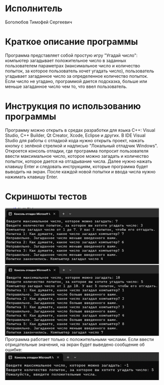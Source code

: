 # Исполнитель
Боголюбов Тимофей Сергеевич
# Краткое описание программы
Программа представляет собой простую игру "Угадай число": компьютер загадывает положительное число в заданных пользователем параметрах (максимальное число и количество попыток, за которое пользователь хочет угадать число), пользователь угадывает загаданное число за определенное количество попыток. Если число не угадано, программой дается подсказка, больше или меньше загаданное число чем то, что ввел пользователь. 
# Инструкция по использованию программы
Программу можно открыть в средах разработки для языка С++: Visual Studio, C++ Builder, Qt Creator, Xcode, Eclipse и других. В IDE Visual Studio для работы с отладкой кода нужно открыть проект, нажать кнопку с зелёной стрелкой и надписью "Локальный отладчик Windows". Откроется консоль отладки, где программа попросит пользователя ввести максимальное число, которое можно загадать и количество попыток, которое дается на отгадывание числа. Далее нужно нажать клавишу Enter и следовать инструкциям, которые программа будет выводить на экран. После каждой новой попытки и ввода числа нужно нажимать клавишу Enter.
# Скриншоты тестов
![Alt-текст](https://github.com/tbogolyubov/Laboratory-work-10/blob/main/%D1%82%D0%B5%D1%81%D1%821.png)
![Alt-текст](https://github.com/tbogolyubov/Laboratory-work-10/blob/main/%D1%82%D0%B5%D1%81%D1%822.png)
Программа работает только с положительными числами. Если ввести отрицательные значения, на экран будет выведено сообщение об ошибке:
![Alt-текст](https://github.com/tbogolyubov/Laboratory-work-10/blob/main/%D1%82%D0%B5%D1%81%D1%823.png)

